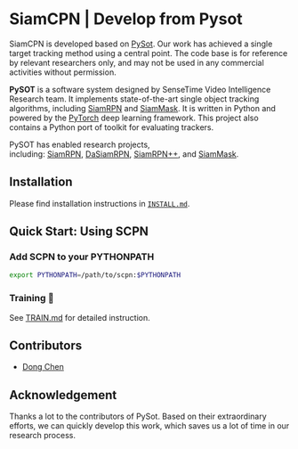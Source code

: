 # SiamCPN | Develop from Pysot

SiamCPN is developed based on [PySot](https://github.com/STVIR/pysot). Our work has achieved a single target tracking method using a central point. The code base is for reference by relevant researchers only, and may not be used in any commercial activities without permission.

**PySOT** is a software system designed by SenseTime Video Intelligence Research team. It implements state-of-the-art single object tracking algorithms, including [SiamRPN](http://openaccess.thecvf.com/content_cvpr_2018/html/Li_High_Performance_Visual_CVPR_2018_paper.html) and [SiamMask](https://arxiv.org/abs/1812.05050). It is written in Python and powered by the [PyTorch](https://pytorch.org) deep learning framework. This project also contains a Python port of toolkit for evaluating trackers.

PySOT has enabled research projects, including: [SiamRPN](http://openaccess.thecvf.com/content_cvpr_2018/html/Li_High_Performance_Visual_CVPR_2018_paper.html), [DaSiamRPN](https://arxiv.org/abs/1808.06048), [SiamRPN++](https://arxiv.org/abs/1812.11703), and [SiamMask](https://arxiv.org/abs/1812.05050).

## Installation

Please find installation instructions in [`INSTALL.md`](INSTALL.md).

## Quick Start: Using SCPN

### Add SCPN to your PYTHONPATH
```bash
export PYTHONPATH=/path/to/scpn:$PYTHONPATH
```

###  Training :wrench:
See [TRAIN.md](TRAIN.md) for detailed instruction.


## Contributors
- [Dong Chen](https://github.com/KevinDongDong)

## Acknowledgement
Thanks a lot to the contributors of PySot. Based on their extraordinary efforts, we can quickly develop this work, which saves us a lot of time in our research process.
